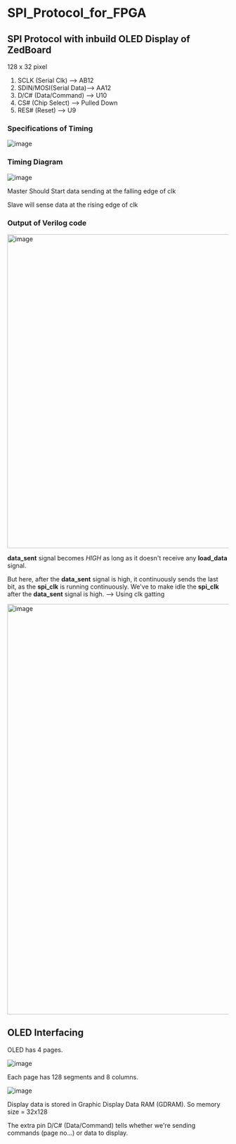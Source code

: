 # SPI_Protocol_for_FPGA

## SPI Protocol with inbuild OLED Display of ZedBoard

128 x 32 pixel
1. SCLK (Serial Clk)     --> AB12
2. SDIN/MOSI(Serial Data)--> AA12
3. D/C# (Data/Command)   --> U10 
4. CS# (Chip Select)     --> Pulled Down
5. RES# (Reset)          --> U9

### Specifications of Timing
![image](https://github.com/Sourav365/SPI_Protocol_for_FPGA/assets/49667585/ef06b91e-bc25-488e-88a8-a55d4c45a4ac)

### Timing Diagram
![image](https://github.com/Sourav365/SPI_Protocol_for_FPGA/assets/49667585/8231d6e8-4dc2-4377-b4da-9a2c25e628f6)

  Master Should Start data sending at the falling edge of clk

  Slave will sense data at the rising edge of clk

### Output of Verilog code
<img width="714" alt="image" src="https://github.com/Sourav365/SPI_Protocol_for_FPGA/assets/49667585/df9ed116-2f1c-4172-a9d3-4d1dd09a8b1e">

**data_sent** signal becomes _HIGH_ as long as it doesn't receive any **load_data** signal.

But here, after the **data_sent** signal is high, it continuously sends the last bit, as the **spi_clk** is running continuously.
We've to make idle the **spi_clk** after the **data_sent** signal is high. --> Using clk gatting

<img width="934" alt="image" src="https://github.com/Sourav365/SPI_Protocol_for_FPGA/assets/49667585/c83e5ac0-8eae-4d65-99db-a8d6245ca86b">



## OLED Interfacing

OLED has 4 pages.

![image](https://github.com/Sourav365/SPI_Protocol_for_FPGA/assets/49667585/69d06da0-c56a-428a-a0c5-f2f8281124c8)

Each page has 128 segments and 8 columns. 

![image](https://github.com/Sourav365/SPI_Protocol_for_FPGA/assets/49667585/8feefbd5-6054-4aa7-8f3b-9dcf50a1a868)

Display data is stored in Graphic Display Data RAM (GDRAM). So memory size = 32x128

The extra pin D/C# (Data/Command) tells whether we're sending commands (page no...) or data to display.



